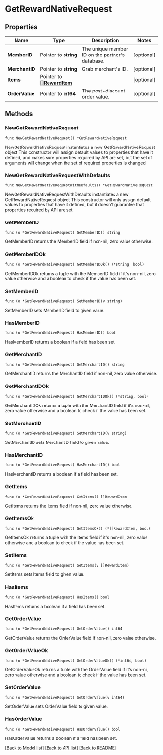 # GetRewardNativeRequest

## Properties

Name | Type | Description | Notes
------------ | ------------- | ------------- | -------------
**MemberID** | Pointer to **string** | The unique member ID on the partner&#39;s database. | [optional] 
**MerchantID** | Pointer to **string** | Grab merchant&#39;s ID. | [optional] 
**Items** | Pointer to [**[]RewardItem**](RewardItem.md) |  | [optional] 
**OrderValue** | Pointer to **int64** | The post-discount order value. | [optional] 

## Methods

### NewGetRewardNativeRequest

`func NewGetRewardNativeRequest() *GetRewardNativeRequest`

NewGetRewardNativeRequest instantiates a new GetRewardNativeRequest object
This constructor will assign default values to properties that have it defined,
and makes sure properties required by API are set, but the set of arguments
will change when the set of required properties is changed

### NewGetRewardNativeRequestWithDefaults

`func NewGetRewardNativeRequestWithDefaults() *GetRewardNativeRequest`

NewGetRewardNativeRequestWithDefaults instantiates a new GetRewardNativeRequest object
This constructor will only assign default values to properties that have it defined,
but it doesn't guarantee that properties required by API are set

### GetMemberID

`func (o *GetRewardNativeRequest) GetMemberID() string`

GetMemberID returns the MemberID field if non-nil, zero value otherwise.

### GetMemberIDOk

`func (o *GetRewardNativeRequest) GetMemberIDOk() (*string, bool)`

GetMemberIDOk returns a tuple with the MemberID field if it's non-nil, zero value otherwise
and a boolean to check if the value has been set.

### SetMemberID

`func (o *GetRewardNativeRequest) SetMemberID(v string)`

SetMemberID sets MemberID field to given value.

### HasMemberID

`func (o *GetRewardNativeRequest) HasMemberID() bool`

HasMemberID returns a boolean if a field has been set.

### GetMerchantID

`func (o *GetRewardNativeRequest) GetMerchantID() string`

GetMerchantID returns the MerchantID field if non-nil, zero value otherwise.

### GetMerchantIDOk

`func (o *GetRewardNativeRequest) GetMerchantIDOk() (*string, bool)`

GetMerchantIDOk returns a tuple with the MerchantID field if it's non-nil, zero value otherwise
and a boolean to check if the value has been set.

### SetMerchantID

`func (o *GetRewardNativeRequest) SetMerchantID(v string)`

SetMerchantID sets MerchantID field to given value.

### HasMerchantID

`func (o *GetRewardNativeRequest) HasMerchantID() bool`

HasMerchantID returns a boolean if a field has been set.

### GetItems

`func (o *GetRewardNativeRequest) GetItems() []RewardItem`

GetItems returns the Items field if non-nil, zero value otherwise.

### GetItemsOk

`func (o *GetRewardNativeRequest) GetItemsOk() (*[]RewardItem, bool)`

GetItemsOk returns a tuple with the Items field if it's non-nil, zero value otherwise
and a boolean to check if the value has been set.

### SetItems

`func (o *GetRewardNativeRequest) SetItems(v []RewardItem)`

SetItems sets Items field to given value.

### HasItems

`func (o *GetRewardNativeRequest) HasItems() bool`

HasItems returns a boolean if a field has been set.

### GetOrderValue

`func (o *GetRewardNativeRequest) GetOrderValue() int64`

GetOrderValue returns the OrderValue field if non-nil, zero value otherwise.

### GetOrderValueOk

`func (o *GetRewardNativeRequest) GetOrderValueOk() (*int64, bool)`

GetOrderValueOk returns a tuple with the OrderValue field if it's non-nil, zero value otherwise
and a boolean to check if the value has been set.

### SetOrderValue

`func (o *GetRewardNativeRequest) SetOrderValue(v int64)`

SetOrderValue sets OrderValue field to given value.

### HasOrderValue

`func (o *GetRewardNativeRequest) HasOrderValue() bool`

HasOrderValue returns a boolean if a field has been set.


[[Back to Model list]](../README.md#documentation-for-models) [[Back to API list]](../README.md#documentation-for-api-endpoints) [[Back to README]](../README.md)


